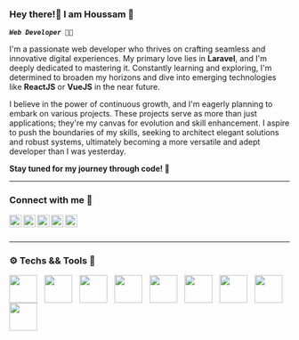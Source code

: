 ### Hey there!👋   I am Houssam 🌟

 ***`Web Developer 👨‍💻`***

I'm a passionate web developer who thrives on crafting seamless and innovative digital experiences. My primary love lies in **Laravel**, and I'm deeply dedicated to mastering it. Constantly learning and exploring, I'm determined to broaden my horizons and dive into emerging technologies like **ReactJS** or **VueJS** in the near future.

I believe in the power of continuous growth, and I'm eagerly planning to embark on various projects. These projects serve as more than just applications; they're my canvas for evolution and skill enhancement. I aspire to push the boundaries of my skills, seeking to architect elegant solutions and robust systems, ultimately becoming a more versatile and adept developer than I was yesterday.

**Stay tuned for my journey through code! 🚀**



---

### Connect with me 📨 

<!-- generate me a discord, whatsapp, email, instagram and x. -->
<a href="https://www.linkedin.com/in/houssam-ouahbi-9b1b3a1b2/">
  <img align="left" alt="Houssam's Linkdein" width="22px" src="https://cdn.jsdelivr.net/gh/devicons/devicon/icons/linkedin/linkedin-original.svg" />
</a>
<a href="https://www.instagram.com/houssam_ouahbi/">
  <img align="left" alt="Houssam's Instagram" width="22px" src="https://github.com/devicons/devicon/tree/v2.15.1/icons/instagram/instagram-original.svg" />
</a>

<a href="mailto:houssambouyahia72@gmail.com">
  <img align="left" alt="Houssam's Email" width="22px" src="https://cdn.jsdelivr.net/gh/devicons/devicon/icons/google/google-original.svg" />
</a>

<a href="https://discord.gg/">
  <img align="left" alt="Houssam's Discord" width="22px" src="https://cdn.jsdelivr.net/gh/devicons/devicon/icons/discord/discord-original.svg" />
</a>

<a href="https://api.whatsapp.com/send?phone=+212636636636">
  <img align="left" alt="Houssam's Whatsapp" width="22px" src="https://cdn.jsdelivr.net/gh/devicons/devicon/icons/whatsapp/whatsapp-original.svg" />
</a>

<br><br>



---



### ⚙️  Techs && Tools  🧰

<img align="left" width="50px" style="padding-right:10px;" src="https://cdn.jsdelivr.net/gh/devicons/devicon/icons/vscode/vscode-original.svg" />

<img align="left" width="50px" style="padding-right:10px;" src="https://cdn.jsdelivr.net/gh/devicons/devicon/icons/laravel/laravel-plain-wordmark.svg" />

<img align="left" width="50px" style="padding-right:10px;" src="https://cdn.jsdelivr.net/gh/devicons/devicon/icons/html5/html5-original.svg" />          

<img align="left" width="50px" style="padding-right:10px;" src="https://cdn.jsdelivr.net/gh/devicons/devicon/icons/css3/css3-original.svg" />          

<img align="left" width="50px" style="padding-right:10px;" src="https://cdn.jsdelivr.net/gh/devicons/devicon/icons/bootstrap/bootstrap-original.svg" />          

<img align="left" width="50px" style="padding-right:10px;" src="https://cdn.jsdelivr.net/gh/devicons/devicon/icons/javascript/javascript-plain.svg" />

<img align="left" width="50px" style="padding-right:10px;" src="https://cdn.jsdelivr.net/gh/devicons/devicon/icons/git/git-original.svg" />

<img align="left" width="50px" style="padding-right:10px;" src="https://cdn.jsdelivr.net/gh/devicons/devicon/icons/mysql/mysql-plain.svg" />

<img align="left" width="50px" style="padding-right:10px;" src="https://user-images.githubusercontent.com/3369400/
139447912-e0f43f33-6d9f-45f8-be46-2df5bbc91289.png"  /> <br><br>


          
          
          
          
          
          
          